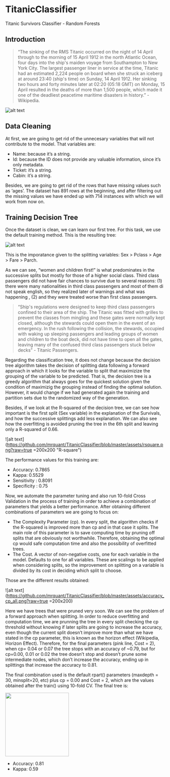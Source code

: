 # TitanicClassifier
Titanic Survivors Classifier - Random Forests

## Introduction

> “The sinking of the RMS Titanic occurred on the night of 14 April through to the morning of 15 April 1912 in the north Atlantic Ocean, four days into the ship's maiden voyage from Southampton to New York City. The largest passenger liner in service at the time, Titanic had an estimated 2,224 people on board when she struck an iceberg at around 23:40 (ship's time) on Sunday, 14 April 1912. Her sinking two hours and forty minutes later at 02:20 (05:18 GMT) on Monday, 15 April resulted in the deaths of more than 1,500 people, which made it one of the deadliest peacetime maritime disasters in history.” - Wikipedia.

![alt text](https://github.com/mrquant/TitanicClassifier/blob/master/assets/titanic.png?raw=true "Titanic")

## Data Cleaning

At first, we are going to get rid of the unnecesary variables that will not contribute to the model. That variables are:
  * Name: because it’s a string.
  * Id: because the ID does not provide any valuable information, since it’s only metadata.
  * Ticket: it’s a string.
  * Cabin: it’s a string.
  
Besides, we are going to get rid of the rows that have missing values such as ‘ages’. The dataset has 891 rows at the beginning, and after filtering out the missing values we have ended up with 714 instances with which we will work from now on.

## Training Decision Tree

Once the dataset is clean, we can learn our first tree. For this task, we use the default training method. This is the resulting tree:

![alt text](https://github.com/mrquant/TitanicClassifier/blob/master/assets/tree2.png?raw=true "Tree1")

This is the imporatance given to the splitting variables: Sex > Pclass > Age > Fare > Parch.

As we can see, “women and children first!” is what predominates in the successive splits but mostly for those of a higher social class. Third class passengers did not have fair chances to survive due to several reasons: (1) there were many nationalities in third class passengers and most of them di not speak english, so they realized later of warnings and what was happening , (2) and they were treated worse than first class passengers.

> “Ship's regulations were designed to keep third class passengers confined to their area of the ship. The Titanic was fitted with grilles to prevent the classes from mingling and these gates were normally kept closed, although the stewards could open them in the event of an emergency. In the rush following the collision, the stewards, occupied with waking up sleeping passengers and leading groups of women and children to the boat deck, did not have time to open all the gates, leaving many of the confused third class passengers stuck below decks” - Titanic Passengers.

Regarding the classification tree, it does not change because the decision tree algorithm takes the decision of splitting data following a forward approach in which it looks for the variable to split that maximizize the grouping of the variable to be predicted. That is, the decision tree is a greedy algorithm that always goes for the quickest solution given the condition of maximizig the grouping instead of finding the optimal solution. However, it would change if we had generated again the training and partition sets due to the randomized way of the generation.

Besides, if we look at the R-squared of the decision tree, we can see how important is the first split (Sex variable) in the explanation of the Survivals, and how the successive splittings add less explanation. We can also see how the overfitting is avoided pruning the tree in the 6th split and leaving only a R-squared of 0.66.

![alt text](https://github.com/mrquant/TitanicClassifier/blob/master/assets/rsquare.png?raw=true =200x200 "R-square")

The performance values for this training are:
  * Accuracy: 0.7865
  * Kappa: 0.5529
  * Sensitivity : 0.8091        
  * Specificity : 0.75 

Now, we automate the parameter tuning and also run 10-fold Cross Validation in the process of training in order to achieve a combination of parameters that yields a better performance. After obtaining different combinations of parameters we are going to focus on:
  * The Complexity Parameter (cp). In every split, the algorithm checks if the R-squared is improved more than cp and in that case it      splits. The main role of this parameter is to save computing time by pruning off splits that are obviously not worthwhile. Therefore, obtaining the optimal cp would safe computation time and also the possibility of overfitted trees.
  * The Cost. A vector of non-negative costs, one for each variable in the model. Defaults to one for all variables. These are scalings to be applied when considering splits, so the improvement on splitting on a variable is divided by its cost in deciding which split to choose.

Those are the different results obtained:

![alt text](https://github.com/mrquant/TitanicClassifier/blob/master/assets/accuracy_cp_all.png?raw=true =200x200)

Here we have trees that were pruned very soon. We can see the problem of a forward approach when splitting. In order to reduce overfitting and computation time, we are prunning the tree in every split checking the cp threshold without knowing if later splits are going to increase the accuracy, even though the current split doesn’t improve more than what we have stated in the cp parameter, this is known as the horizon effect (Wikipedia, Horizon Effect). Therefore, for the final parameters (pink line, Cost = 2), when cp= 0.04 or 0.07 the tree stops with an accuracy of ~0.79, but for cp=0.00, 0.01 or 0.02 the tree doesn’t stop and doesn’t prune some intermediate nodes, which don’t increase the accuracy, ending up in splittings that increase the accuracy to 0.81.

The final combination used is the default rpart() parameters (maxdepth = 30, minsplit=20, etc) plus cp = 0.00 and Cost = 2, which are the values obtained after the train() using 10-fold CV. The final tree is:

<img src="https://github.com/mrquant/TitanicClassifier/blob/master/assets/tree_10.png?raw=true" width="200" height="200">

  * Accuracy: 0.81
  * Kappa: 0.59



